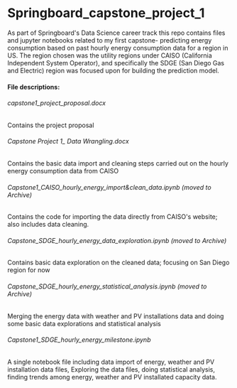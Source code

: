 # Springboard_capstone_project_1
As part of Springboard's Data Science career track this repo contains files and jupyter notebooks related to my first
capstone- predicting energy consumption based on past hourly energy consumption data for a region in US. The region chosen was the utility regions under CAISO (California Independent System Operator), and specifically the SDGE (San Diego Gas and Electric) region was focused upon for building the prediction model. 

#### File descriptions:
###### capstone1_project_proposal.docx
Contains the project proposal 
###### Capstone Project 1_ Data Wrangling.docx 
Contains the basic data import and cleaning steps carried out on the hourly energy consumption data from CAISO
###### Capstone1_CAISO_hourly_energy_import&clean_data.ipynb (moved to Archive)
Contains the code for importing the data directly from CAISO's website; also includes data cleaning.
###### Capstone_SDGE_hourly_energy_data_exploration.ipynb (moved to Archive)
Contains basic data exploration on the cleaned data; focusing on San Diego region for now
###### Capstone_SDGE_hourly_energy_statistical_analysis.ipynb (moved to Archive)
Merging the energy data with weather and PV installations data and doing some basic data explorations and statistical analysis

###### Capstone1_SDGE_hourly_energy_milestone.ipynb
A single notebook file including data import of energy, weather and PV installation data files, Exploring the data files, doing statistical analysis, finding trends among energy, weather and PV installated capacity data.
